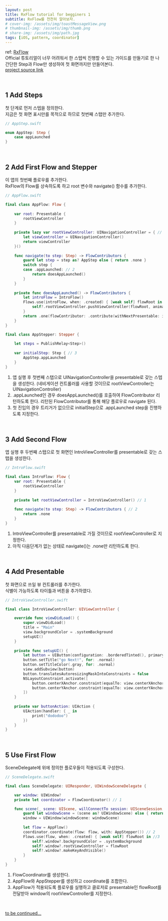 ```yaml
---
layout: post
title: RxFlow tutorial for begginers 1
subtitle: RxFlow를 천천히 알아보자.
# cover-img: /assets/img/toastMessageView.png
# thumbnail-img: /assets/img/thumb.png
# share-img: /assets/img/path.jpg
tags: [iOS, pattern, coordinator]
---
```


ref: [RxFlow](https://github.com/RxSwiftCommunity/RxFlow)\
Official 튜토리얼이 너무 어려워서 한 스텝씩 진행할 수 있는 가이드를 만들기로 한 나\
간단한 Step과 Flow만 생성하여 첫 화면까지만 만들어본다.\
[project source link](https://github.com/codesmithchad/gettingRxFlow/tree/first_flow)

&nbsp;

## 1 Add Steps
첫 단계로 먼저 스텝을 정의한다.\
지금은 첫 화면 표시만를 목적으로 하므로 첫번째 스탭만 추가한다.

```swift
// AppStep.swift

enum AppStep: Step {
    case appLaunched
}
```

&nbsp;

## 2 Add First Flow and Stepper
이 앱의 첫번째 플로우를 추가한다.\
RxFlow의 Flow를 상속하도록 하고 root 변수와 navigate() 함수를 추가한다.

```swift
// AppFlow.swift

final class AppFlow: Flow {
    
    var root: Presentable {
        rootViewController
    }
    
    private lazy var rootViewController: UINavigationController = { // 1
        let viewController = UINavigationController()
        return viewController
    }()
    
    func navigate(to step: Step) -> FlowContributors {
        guard let step = step as? AppStep else { return .none }
        switch step {
        case .appLaunched: // 2
            return doesAppLaunched()
        }
    }
    
    private func doesAppLaunched() -> FlowContributors { 
        let introFlow = IntroFlow()
        Flows.use(introFlow, when: .created) { [weak self] flowRoot in
            self?.rootViewController.pushViewController(flowRoot, animated: false)
        }
        return .one(flowContributor: .contribute(withNextPresentable: introFlow, withNextStepper: OneStepper(withSingleStep: AppStep.appLaunched)))
    }
}

final class AppStepper: Stepper {
    
    let steps = PublishRelay<Step>()
    
    var initialStep: Step { // 3
        AppStep.appLaunched
    }
}

```
1. 앱 실행 후 첫번째 스탭으로 UINavigationController을 presentable로 갖는 스텝을 생성한다. (네비게이션 컨트롤러를 사용할 것이므로 rootViewController는 UINavigationController)
2. .appLaunched인 경우 doesAppLaunched()를 호출하여 FlowContributor 리턴하도록 한다. 리턴된 FlowContributor를 통해 해당 플로우로 navigate 된다.
3. 첫 진입의 경우 트리거가 없으므로 initialStep으로 .appLaunched step을 진행하도록 지정한다.

&nbsp;

## 3 Add Second Flow
앱 실행 후 두번째 스탭으로 첫 화면인 IntroViewController를 presentable로 갖는 스탭을 생성한다.
```swift
// IntroFlow.swift

final class IntroFlow: Flow {
    var root: Presentable {
        rootViewController
    }
    
    private let rootViewController = IntroViewController() // 1
    
    func navigate(to step: Step) -> FlowContributors { // 2
        return .none
    }
}
```
1. IntroViewController를 presentable로 가질 것이므로 rootViewController로 지정한다.
2. 아직 다음단계가 없는 상태로 navigate()는 .none만 리턴하도록 한다.

&nbsp;

## 4 Add Presentable
첫 화면으로 쓰일 뷰 컨트롤러를 추가한다.\
식별이 가능하도록 타이틀과 버튼을 추가하였다.

```swift
// IntroViewController.swift

final class IntroViewController: UIViewController {

    override func viewDidLoad() {
        super.viewDidLoad()
        title = "Main"
        view.backgroundColor = .systemBackground
        setupUI()
    }
    
    private func setupUI() {
        let button = UIButton(configuration: .borderedTinted(), primaryAction: buttonAction)
        button.setTitle("go Next!", for: .normal)
        button.setTitleColor(.gray, for: .normal)
        view.addSubview(button)
        button.translatesAutoresizingMaskIntoConstraints = false
        NSLayoutConstraint.activate([
            button.centerXAnchor.constraint(equalTo: view.centerXAnchor),
            button.centerYAnchor.constraint(equalTo: view.centerYAnchor)
        ])
    }
    
    private var buttonAction: UIAction {
        UIAction(handler: { _ in
            print("dododoo")
        })
    }
}
```

&nbsp;

## 5 Use First Flow
SceneDelegate에 위에 정의한 플로우들이 적용되도록 구성한다.

```swift
// SceneDelegate.swift

final class SceneDelegate: UIResponder, UIWindowSceneDelegate {

    var window: UIWindow?
    private let coordinator = FlowCoordinator() // 1

    func scene(_ scene: UIScene, willConnectTo session: UISceneSession, options connectionOptions: UIScene.ConnectionOptions) {
        guard let windowScene = (scene as? UIWindowScene) else { return }
        window = UIWindow(windowScene: windowScene)
        
        let flow = AppFlow()
        coordinator.coordinate(flow: flow, with: AppStepper()) // 2
        Flows.use(flow, when: .created) { [weak self] flowRoot in //3
            self?.window?.backgroundColor = .systemBackground
            self?.window?.rootViewController = flowRoot
            self?.window?.makeKeyAndVisible()
        }
    }
}
```
1. FlowCoordinator를 생성한다.
2. AppFlow와 AppStepper를 생성하고 coordinate를 조합한다.
3. AppFlow가 적용되도록 플로우를 실행하고 클로저로 presentable인 flowRoot를 전달받아 window의 rootViewController를 지정한다.

&nbsp;

[to be continued...]()


&nbsp;
